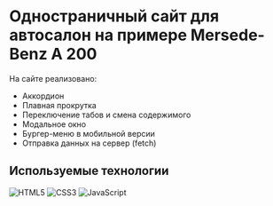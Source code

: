 # Одностраничный сайт для автосалон на примере Mersede-Benz A 200

На сайте реализовано:
+ Аккордион
+ Плавная прокрутка 
+ Переключение табов и смена содержимого
+ Модальное окно
+ Бургер-меню в мобильной версии
+ Отправка данных на сервер (fetch)

## Используемые технологии
![HTML5](https://img.shields.io/badge/-HTML5-black?style=flat-square&logo=html5&logoColor=html)
![CSS3](https://img.shields.io/badge/-CSS3-black?style=flat-square&logo=css3)
![JavaScript](https://img.shields.io/badge/-JavaScript-black?style=flat-square&logo=javascript)
